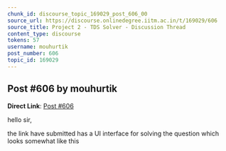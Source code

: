 ```yaml
---
chunk_id: discourse_topic_169029_post_606_00
source_url: https://discourse.onlinedegree.iitm.ac.in/t/169029/606
source_title: Project 2 - TDS Solver - Discussion Thread
content_type: discourse
tokens: 57
username: mouhurtik
post_number: 606
topic_id: 169029
---
```


## Post #606 by mouhurtik

**Direct Link**: [Post #606](https://discourse.onlinedegree.iitm.ac.in/t/169029/606)

hello sir,

the link have submitted has a UI interface for solving the question which looks somewhat like this
